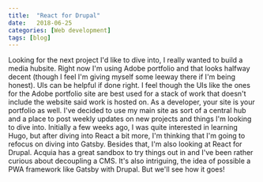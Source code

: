 ```yaml
---
title:  "React for Drupal"
date:   2018-06-25
categories: [Web development]
tags: [blog]
---
```

Looking for the next project I'd like to dive into, I really wanted to build a media hubsite.
Right now I'm using Adobe portfolio and that looks halfway decent (though I feel I'm giving myself some leeway there if I'm being honest).
UIs can be helpful if done right. I feel though the UIs like the ones for the Adobe portfolio site are best used for a stack of work that doesn't include the website said work is hosted on.
As a developer, your site is your portfolio as well. I've decided to use my main site as sort of a central hub and a place to post weekly updates on new projects and things I'm looking to dive into.
Initially a few weeks ago, I was quite interested in learning Hugo, but after diving into React a bit more, I'm thinking that I'm going to refocus on diving into Gatsby. Besides that, I'm also looking at React for Drupal.
Acquia has a great sandbox to try things out in and I've been rather curious about decoupling a CMS. It's also intriguing, the idea of possible a PWA framework like Gatsby with Drupal. But we'll see how it goes!
